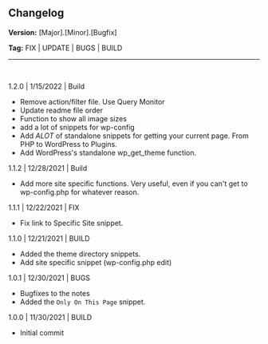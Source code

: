 ## Changelog

**Version:** [Major].[Minor].[Bugfix]

**Tag:** FIX | UPDATE | BUGS | BUILD

---

<br>

1.2.0 | 1/15/2022 | Build
- Remove action/filter file. Use Query Monitor
- Update readme file order
- Function to show all image sizes
- add a lot of snippets for wp-config
- Add *ALOT* of standalone snippets for getting your current page. From PHP to WordPress to Plugins.
- Add WordPress's standalone wp_get_theme function.

1.1.2 | 12/28/2021 | Build
- Add more site specific functions. Very useful, even if you can't get to wp-config.php for whatever reason.

1.1.1 | 12/22/2021 | FIX
- Fix link to Specific Site snippet.

1.1.0 | 12/21/2021 | BUILD
- Added the theme directory snippets.
- Add site specific snippet (wp-config.php edit)

1.0.1 | 12/30/2021 | BUGS
- Bugfixes to the notes
- Added the `Only On This Page` snippet.

1.0.0 | 11/30/2021 | BUILD
- Initial commit
